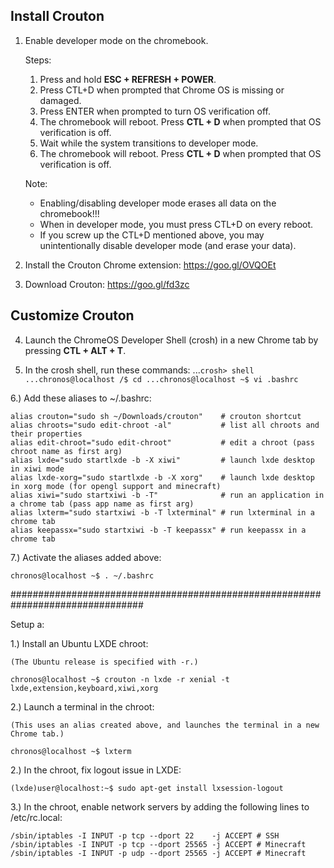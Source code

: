 ## Install Crouton

1. Enable developer mode on the chromebook.

   Steps:
   1. Press and hold **ESC + REFRESH + POWER**.
   2. Press CTL+D when prompted that Chrome OS is missing or damaged.
   3. Press ENTER when prompted to turn OS verification off.
   4. The chromebook will reboot. Press **CTL + D** when prompted that OS verification is off.
   5. Wait while the system transitions to developer mode.
   6. The chromebook will reboot. Press **CTL + D** when prompted that OS verification is off.

   Note:
   * Enabling/disabling developer mode erases all data on the chromebook!!!
   * When in developer mode, you must press CTL+D on every reboot.
   * If you screw up the CTL+D mentioned above, you may unintentionally disable developer mode (and erase your data).

2. Install the Crouton Chrome extension: https://goo.gl/OVQOEt

3. Download Crouton: https://goo.gl/fd3zc

## Customize Crouton

4. Launch the ChromeOS Developer Shell (crosh) in a new Chrome tab by pressing **CTL + ALT + T**.
  
5. In the crosh shell, run these commands:
...```crosh> shell
...chronos@localhost /$ cd
...chronos@localhost ~$ vi .bashrc```

  6.) Add these aliases to ~/.bashrc:

    alias crouton="sudo sh ~/Downloads/crouton"    # crouton shortcut
    alias chroots="sudo edit-chroot -al"           # list all chroots and their properties
    alias edit-chroot="sudo edit-chroot"           # edit a chroot (pass chroot name as first arg) 
    alias lxde="sudo startlxde -b -X xiwi"         # launch lxde desktop in xiwi mode
    alias lxde-xorg="sudo startlxde -b -X xorg"    # launch lxde desktop in xorg mode (for opengl support and minecraft)
    alias xiwi="sudo startxiwi -b -T"              # run an application in a chrome tab (pass app name as first arg)
    alias lxterm="sudo startxiwi -b -T lxterminal" # run lxterminal in a chrome tab
    alias keepassx="sudo startxiwi -b -T keepassx" # run keepassx in a chrome tab

  7.) Activate the aliases added above:

    chronos@localhost ~$ . ~/.bashrc

################################################################################

Setup a:

  1.) Install an Ubuntu LXDE chroot:

    (The Ubuntu release is specified with -r.)

    chronos@localhost ~$ crouton -n lxde -r xenial -t lxde,extension,keyboard,xiwi,xorg

  2.) Launch a terminal in the chroot:

    (This uses an alias created above, and launches the terminal in a new Chrome tab.)

    chronos@localhost ~$ lxterm

  2.) In the chroot, fix logout issue in LXDE:

    (lxde)user@localhost:~$ sudo apt-get install lxsession-logout

  3.) In the chroot, enable network servers by adding the following lines to /etc/rc.local:

    /sbin/iptables -I INPUT -p tcp --dport 22    -j ACCEPT # SSH
    /sbin/iptables -I INPUT -p tcp --dport 25565 -j ACCEPT # Minecraft
    /sbin/iptables -I INPUT -p udp --dport 25565 -j ACCEPT # Minecraft
